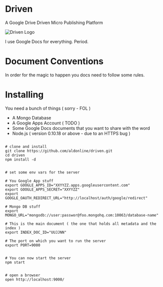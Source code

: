 # Driven

A Google Drive Driven Micro Publishing Platform

![Driven Logo](https://raw.github.com/aldonline/driven/master/public/driven-logo.png)

I use Google Docs for everything. Period.

# Document Conventions

In order for the magic to happen you docs need to follow some rules.


# Installing

You need a bunch of things ( sorry - FOL )

* A Mongo Database
* A Google Apps Account ( TODO )
* Some Google Docs documents that you want to share with the word
* Node.js ( version 0.10.18 or above - due to an HTTPS bug )


```shell

# clone and install
git clone https://github.com/aldonline/driven.git
cd driven
npm install -d


# set some env vars for the server

# You Google App stuff
export GOOGLE_APPS_ID="XXYYZZ.apps.googleusercontent.com"
export GOOGLE_APPS_SECRET="XXYYZZ"
export GOOGLE_OAUTH_REDIRECT_URL="http://localhost/auth/google/redirect"

# Mongo DB stuff
export MONGO_URL="mongodb://user:passwor@foo.mongohq.com:10063/database-name"

# This is the main document ( the one that holds all metadata and the index )
export INDEX_DOC_ID="UUJJNN"

# The port on which you want to run the server
export PORT=9000


# You can now start the server
npm start


# open a browser
open http://localhost:9000/


```




